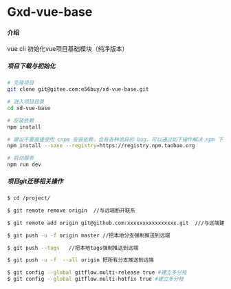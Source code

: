 # Gxd-vue-base

#### 介绍
vue cli 初始化vue项目基础模块（纯净版本）

##### 项目下载与初始化

```bash
# 克隆项目
git clone git@gitee.com:e56buy/xd-vue-base.git

# 进入项目目录
cd xd-vue-base

# 安装依赖
npm install

# 建议不要直接使用 cnpm 安装依赖，会有各种诡异的 bug。可以通过如下操作解决 npm 下载速度慢的问题
npm install --save --registry=https://registry.npm.taobao.org

# 启动服务
npm run dev
```

##### 项目git迁移相关操作

```bash
$ cd /project/

$ git remote remove origin  //与远端断开联系

$ git remote add origin git@github.com:xxxxxxxxxxxxxxxx.git  ///与远端建立联系

$ git push -u -f origin master //把本地分支强制推送到远端

$ git push --tags   //把本地tags强制推送到远端

$ git push -u -f  --all origin 把所有分支推送到远端

$ git config --global gitflow.multi-release true #建立多分枝
$ git config --global gitflow.multi-hotfix true #建立多分枝

```

